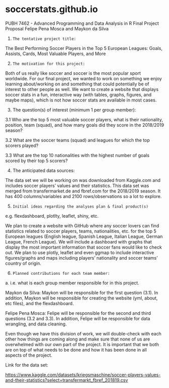 # soccerstats.github.io

PUBH 7462 - Advanced Programming and Data Analysis in R
Final Project Proposal 
Felipe Pena Mosca and Maykon da Silva
 
 
1.     The tentative project title:
  
The Best Performing Soccer Players in the Top 5 European Leagues: Goals, Assists, Cards, Most Valuable Players, and More
 
 
2.     The motivation for this project:
 
Both of us really like soccer and soccer is the most popular sport worldwide. For our final project, we wanted to work on something we enjoy learning about/working on and something that could potentially be of interest to other people as well. We want to create a website that displays soccer stats in a fun, interactive way (with tables, graphs, figures, and maybe maps), which is not how soccer stats are available in most cases.
 
3. The question(s) of interest (minimum 1 per group member):
 
3.1 Who are the top 5 most valuable soccer players, what is their nationality, position, team (squad), and how many goals did they score in the 2018/2019 season?
 
3.2 What are the soccer teams (squad) and leagues for which the top scorers played?
 
3.3 What are the top 10 nationalities with the highest number of goals scored by their top 5 scorers? 
 
4. The anticipated data sources:
 
The data set we will be working on was downloaded from Kaggle.com and includes soccer players’ values and their statistics. This data set was merged from transfermarket.de and fbref.com for the 2018/2019 season. It has 400 columns/variables and 2100 rows/observations so a lot to explore. 
 
5.     Initial ideas regarding the analyses plan & final product(s)
e.g. flexdashboard, plotlty, leaflet, shiny, etc.
 
We plan to create a website with GitHub where any soccer lovers can find statistics related to soccer players, teams, nationalities, etc. for the top 5 European leagues (English league, Spanish League, Italian League, German League, French League). We will include a dashboard with graphs that display the most important information that soccer fans would like to check out. We plan to use plotly, leaflet and even ggmap to include interactive figures/graphs and maps including players’ nationality and soccer teams’ country of origin. 
 
 
6.     Planned contributions for each team member:

a.     i.e. what is each group member responsible for in this project.
 
Maykon da Silva: Maykon will be responsible for the first question (3.1). In addition, Maykon will be responsible for creating the website (yml, about, etc files), and the flexdashboard. 
 
Felipe Pena Mosca: Felipe will be responsible for the second and third questions (3.2 and 3.3). In addition, Felipe will be responsible for data wrangling, and data cleaning.
 
Even though we have this division of work, we will double-check with each other how things are coming along and make sure that none of us are overwhelmed with our own part of the project. It is important that we both are on top of what needs to be done and how it has been done in all aspects of the project. 


Link for the data set:

https://www.kaggle.com/datasets/kriegsmaschine/soccer-players-values-and-their-statistics?select=transfermarkt_fbref_201819.csv

